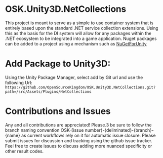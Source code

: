 # OSK.Unity3D.NetCollections
This project is meant to serve as a simple to use container system that is entirely based upon the standard .NET service collection extensions. Using this as the basis for the DI system will allow for any packages within the .NET ecosystem to be integrated into a game application. Nuget packages can be added to a project using a mechanism such as [NuGetForUnity](https://github.com/GlitchEnzo/NuGetForUnity)

# Add Package to Unity3D:
Using the Unity Package Manager, select add by Git url and use the following Url:
`https://github.com/OpenSourceKingdom/OSK.Unity3D.NetCollections.git?path=/src/Assets/Plugins/NetCollections`

# Contributions and Issues
Any and all contributions are appreciated! Please.3 be sure to follow the branch naming convention OSK-{issue number}-{deliminated}-{branch}-{name} as current workflows rely on it for automatic issue closure. Please submit issues for discussion and tracking using the github issue tracker. Feel free to create issues to discuss adding more nuanced specificity or other result codes.
